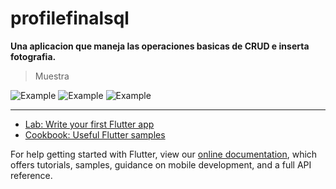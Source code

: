 # profilefinalsql 
**Una aplicacion que maneja las operaciones basicas de CRUD e inserta fotografia.**

>Muestra

![Example](https://github.com/MariaDelCarmenHernandezDiaz/profile_final_sql/blob/master/1.jpg "SQLite")
![Example](https://github.com/MariaDelCarmenHernandezDiaz/profile_final_sql/blob/master/2.jpg "SQLite")
![Example](https://github.com/MariaDelCarmenHernandezDiaz/profile_final_sql/blob/master/3.jpg "SQLite")

***

- [Lab: Write your first Flutter app](https://flutter.dev/docs/get-started/codelab)
- [Cookbook: Useful Flutter samples](https://flutter.dev/docs/cookbook)

For help getting started with Flutter, view our
[online documentation](https://flutter.dev/docs), which offers tutorials,
samples, guidance on mobile development, and a full API reference.
